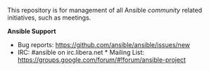 This repository is for management of all Ansible *community* related initiatives, such as meetings.

**Ansible Support**

* Bug reports: https://github.com/ansible/ansible/issues/new
* IRC: #ansible on irc.libera.net   * Mailing List: https://groups.google.com/forum/#!forum/ansible-project
